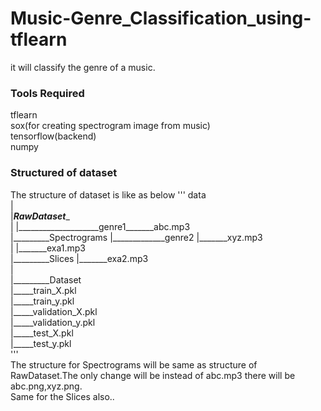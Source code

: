 # Music-Genre_Classification_using-tflearn
it will classify the genre of a music.

### Tools Required
tflearn  
sox(for creating spectrogram image from music)   
tensorflow(backend)  
numpy  

### Structured of dataset
The structure of dataset is like as below 
'''
data  
   |  
   |_________RawDataset__________  
   |                             |____________________genre1_______abc.mp3  
   |_________Spectrograms        |_____________genre2      |_______xyz.mp3  
   |                                                 |_______exa1.mp3  
   |_________Slices                                  |_______exa2.mp3  
   |  
   |_________Dataset  
                  |_____train_X.pkl  
                  |_____train_y.pkl  
                  |_____validation_X.pkl  
                  |_____validation_y.pkl  
                  |_____test_X.pkl  
                  |_____test_y.pkl  
'''  
   The structure for Spectrograms will be same as structure of RawDataset.The  only change will be instead of abc.mp3 there will be abc.png,xyz.png.  
   Same for the Slices also..  
                        

